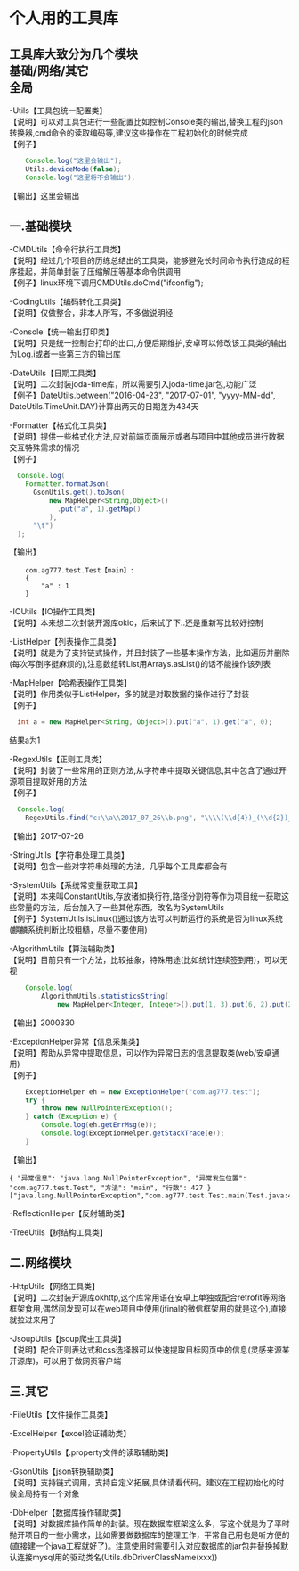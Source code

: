 个人用的工具库
====
工具库大致分为几个模块<br>
基础/网络/其它<br>
全局
----
-Utils【工具包统一配置类】<br>
【说明】可以对工具包进行一些配置比如控制Console类的输出,替换工程的json转换器,cmd命令的读取编码等,建议这些操作在工程初始化的时候完成<br>
【例子】
```Java
	Console.log("这里会输出");
	Utils.deviceMode(false);
	Console.log("这里将不会输出");
```
【输出】这里会输出<br>

一.基础模块<br>
----

-CMDUtils【命令行执行工具类】<br>
【说明】经过几个项目的历练总结出的工具类，能够避免长时间命令执行造成的程序挂起，并简单封装了压缩解压等基本命令供调用<br>
【例子】linux环境下调用CMDUtils.doCmd("ifconfig");<br>

-CodingUtils【编码转化工具类】<br>
【说明】仅做整合，非本人所写，不多做说明经<br>

-Console【统一输出打印类】<br>
【说明】只是统一控制台打印的出口,方便后期维护,安卓可以修改该工具类的输出为Log.i或者一些第三方的输出库<br>

-DateUtils【日期工具类】<br>
【说明】二次封装joda-time库，所以需要引入joda-time.jar包,功能广泛<br>
【例子】DateUtils.between("2016-04-23", "2017-07-01", "yyyy-MM-dd", DateUtils.TimeUnit.DAY)计算出两天的日期差为434天<br>

-Formatter【格式化工具类】<br>
【说明】提供一些格式化方法,应对前端页面展示或者与项目中其他成员进行数据交互特殊需求的情况<br>
【例子】<br>
```Java
  Console.log(
    Formatter.formatJson(
      GsonUtils.get().toJson(
          new MapHelper<String,Object>()
            .put("a", 1).getMap()
          ),
      "\t")
  );
```
【输出】<br>
```
    com.ag777.test.Test【main】:
    {
        "a" : 1
    }
```

-IOUtils【IO操作工具类】<br>
【说明】本来想二次封装开源库okio，后来试了下..还是重新写比较好控制<br>

-ListHelper【列表操作工具类】<br>
【说明】就是为了支持链式操作，并且封装了一些基本操作方法，比如遍历并删除(每次写倒序挺麻烦的),注意数组转List用Arrays.asList()的话不能操作该列表<br>

-MapHelper【哈希表操作工具类】<br>
【说明】作用类似于ListHelper，多的就是对取数据的操作进行了封装<br>
【例子】<br>
```Java
  int a = new MapHelper<String, Object>().put("a", 1).get("a", 0);
```
结果a为1<br>

-RegexUtils【正则工具类】<br>
【说明】封装了一些常用的正则方法,从字符串中提取关键信息,其中包含了通过开源项目提取好用的方法<br>
【例子】<br>
```Java
  Console.log(
	RegexUtils.find("c:\\a\\2017_07_26\\b.png", "\\\\(\\d{4})_(\\d{2})_(\\d{2})\\\\","$1-$2-$3"));
```
【输出】2017-07-26<br>

-StringUtils【字符串处理工具类】<br>
【说明】包含一些对字符串处理的方法，几乎每个工具库都会有<br>

-SystemUtils【系统常变量获取工具】<br>
【说明】本来叫ConstantUtils,存放诸如换行符,路径分割符等作为项目统一获取这些常量的方法，后台加入了一些其他东西，改名为SystemUtils<br>
【例子】SystemUtils.isLinux()通过该方法可以判断运行的系统是否为linux系统(麒麟系统判断比较粗糙，尽量不要使用)<br>

-AlgorithmUtils【算法辅助类】<br>
【说明】目前只有一个方法，比较抽象，特殊用途(比如统计连续签到用)，可以无视<br>
```Java
	Console.log(
		AlgorithmUtils.statisticsString(
			new MapHelper<Integer, Integer>().put(1, 3).put(6, 2).put(2, 3).getMap(), 4));
```
【输出】2000330<br>

-ExceptionHelper异常【信息采集类】<br>
【说明】帮助从异常中提取信息，可以作为异常日志的信息提取类(web/安卓通用)<br>
【例子】<br>
```Java
	ExceptionHelper eh = new ExceptionHelper("com.ag777.test");
	try {
		throw new NullPointerException();
	} catch (Exception e) {
		Console.log(eh.getErrMsg(e));
		Console.log(ExceptionHelper.getStackTrace(e));
	}
```
【输出】<br>
```
{ "异常信息": "java.lang.NullPointerException", "异常发生位置": "com.ag777.test.Test", "方法": "main", "行数": 427 }
["java.lang.NullPointerException","com.ag777.test.Test.main(Test.java:427)"]
```

-ReflectionHelper【反射辅助类】<br>

-TreeUtils【树结构工具类】<br>

二.网络模块<br>
----
-HttpUtils【网络工具类】<br>
【说明】二次封装开源库okhttp,这个库常用语在安卓上单独或配合retrofit等网络框架食用,偶然间发现可以在web项目中使用(jfinal的微信框架用的就是这个),直接就拉过来用了<br>

-JsoupUtils【jsoup爬虫工具类】<br>
【说明】配合正则表达式和css选择器可以快速提取目标网页中的信息(灵感来源某开源库)，可以用于做网页客户端<br>

三.其它<br>
----
-FileUtils【文件操作工具类】<br>

-ExcelHelper【excel验证辅助类】<br>

-PropertyUtils【.property文件的读取辅助类】<br>

-GsonUtils【json转换辅助类】<br>
【说明】支持链式调用，支持自定义拓展,具体请看代码。建议在工程初始化的时候全局持有一个对象<br>

-DbHelper【数据库操作辅助类】<br>
【说明】对数据库操作简单的封装。现在数据库框架这么多，写这个就是为了平时抛开项目的一些小需求，比如需要做数据库的整理工作，平常自己用也是听方便的(直接建一个java工程就好了)。注意使用时需要引入对应数据库的jar包并替换掉默认连接mysql用的驱动类名(Utils.dbDriverClassName(xxx))<br>
